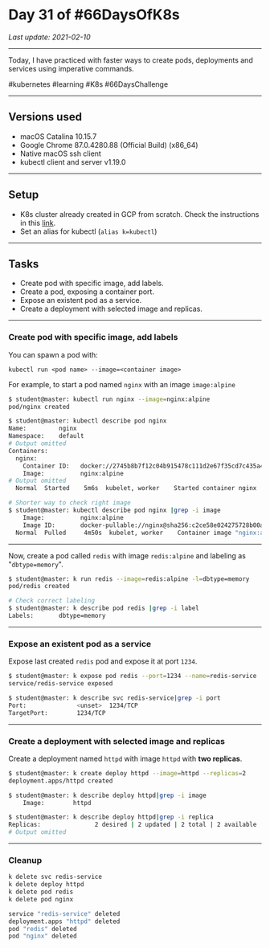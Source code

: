 # Day 31 of #66DaysOfK8s

_Last update: 2021-02-10_

---
Today, I have practiced with faster ways to create pods, deployments and services using imperative commands.

#kubernetes #learning #K8s #66DaysChallenge

---

## Versions used

* macOS Catalina 10.15.7
* Google Chrome 87.0.4280.88 (Official Build) (x86_64)
* Native macOS ssh client
* kubectl client and server v1.19.0

---

## Setup

* K8s cluster already created in GCP from scratch. Check the instructions in this [link](../../week01/day5/README.md).
* Set an alias for kubectl (```alias k=kubectl```)

---

## Tasks

* Create pod with specific image, add labels.
* Create a pod, exposing a container port.
* Expose an existent pod as a service.
* Create a deployment with selected image and replicas.

---

### Create pod with specific image, add labels

You can spawn a pod with:

```
kubectl run <pod name> --image=<container image>
```

For example, to start a pod named ```nginx``` with an image ```image:alpine```

```bash
$ student@master: kubectl run nginx --image=nginx:alpine
pod/nginx created
```

```bash
$ student@master: kubectl describe pod nginx
Name:         nginx
Namespace:    default
# Output omitted
Containers:
  nginx:
    Container ID:   docker://2745b8b7f12c04b915478c111d2e67f35cd7c435a462a39404a77206c7c5824a
    Image:          nginx:alpine
# Output omitted
  Normal  Started    5m6s  kubelet, worker    Started container nginx
```

```bash
# Shorter way to check right image
$ student@master: kubectl describe pod nginx |grep -i image
    Image:          nginx:alpine
    Image ID:       docker-pullable://nginx@sha256:c2ce58e024275728b00a554ac25628af25c54782865b3487b11c21cafb7fabda
  Normal  Pulled     4m50s  kubelet, worker    Container image "nginx:alpine" already present on machine
```

---

Now, create a pod called ```redis``` with image ```redis:alpine``` and labeling as "```dbtype=memory```".

```bash
$ student@master: k run redis --image=redis:alpine -l=dbtype=memory
pod/redis created
```

```bash
# Check correct labeling
$ student@master: k describe pod redis |grep -i label
Labels:       dbtype=memory
```

---

### Expose an existent pod as a service

Expose last created ```redis``` pod and expose it at port ```1234```.

```bash
$ student@master: k expose pod redis --port=1234 --name=redis-service
service/redis-service exposed
```

```bash
$ student@master: k describe svc redis-service|grep -i port
Port:              <unset>  1234/TCP
TargetPort:        1234/TCP
```

---

### Create a deployment with selected image and replicas

Create a deployment named ```httpd``` with image ```httpd``` with **two replicas**.

```bash
$ student@master: k create deploy httpd --image=httpd --replicas=2
deployment.apps/httpd created
```

```bash
$ student@master: k describe deploy httpd|grep -i image
    Image:        httpd
```

```bash
$ student@master: k describe deploy httpd|grep -i replica
Replicas:               2 desired | 2 updated | 2 total | 2 available | 0 unavailable
# Output omitted
```

---

### Cleanup

```bash
k delete svc redis-service
k delete deploy httpd
k delete pod redis
k delete pod nginx

service "redis-service" deleted
deployment.apps "httpd" deleted
pod "redis" deleted
pod "nginx" deleted
```
